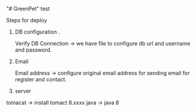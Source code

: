  "# GreenPet" 
 test
 
 
 Steps for deploy
 
 1) DB configuration .
    
    Verify DB Connection ->   we have  file to configure db url and username and password.
 
 2) Email 
  
    Email address -> configure original email address for sending email for register and contact.
  
 3) server 
 
  tomacat -> install tomact 8.xxxx 
  java ->    java 8 
  
  
 
 


